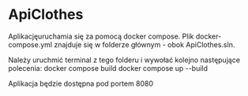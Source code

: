 # ApiClothes

Aplikacjęuruchamia się za pomocą docker compose. Plik docker-compose.yml znajduje się w folderze głównym - obok ApiClothes.sln.

Należy uruchmić terminal z tego folderu i wywołać kolejno następujące polecenia:
docker compose build
docker compose up --build


Aplikacja będzie dostępna pod portem 8080
